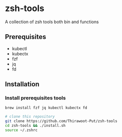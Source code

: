 # zsh-tools
A collection of zsh tools both bin and functions

## Prerequisites
- kubectl
- kubectx
- fzf
- jq
- fd

## Installation
### Install prerequisites tools
```bash
brew install fzf jq kubectl kubectx fd
```

```bash
# clone this repository
git clone https://github.com/Thirawoot-Put/zsh-tools
cd zsh-tools && ./install.sh
source ~/.zshrc
```

